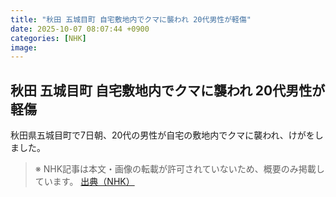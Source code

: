 ```yaml
---
title: "秋田 五城目町 自宅敷地内でクマに襲われ 20代男性が軽傷"
date: 2025-10-07 08:07:44 +0900
categories: [NHK]
image: 
---
```

## 秋田 五城目町 自宅敷地内でクマに襲われ 20代男性が軽傷

秋田県五城目町で7日朝、20代の男性が自宅の敷地内でクマに襲われ、けがをしました。

> ※ NHK記事は本文・画像の転載が許可されていないため、概要のみ掲載しています。
[出典（NHK）](http://www3.nhk.or.jp/news/html/20251007/k10014943571000.html)
